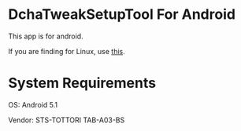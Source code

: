# DchaTweakSetupTool For Android
This app is for android.

If you are finding for Linux, use [this](https://github.com/ctab2labo/dchatweakappinstaller).

# System Requirements
OS: Android 5.1

Vendor: STS-TOTTORI TAB-A03-BS
